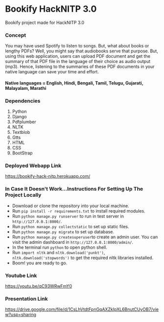 # Bookify HackNITP 3.0
Bookify project made for HackNITP 3.0
### Concept
You may have used Spotify to listen to songs. But, what about books or lengthy PDFs? Well, you might say that audiobooks serve that purpose. But, using this web application, users can upload PDF document and get the summary of that PDF file in the language of their choice as audio output (mp3). Hence, listening to the summaries of these PDF documents in your native language can save your time and effort.
#### Native languages = English, Hindi, Bengali, Tamil, Telugu, Gujarati, Malayalam, Marathi
### Dependencies
1. Python
2. Django 
3. Pdfplumber
4. NLTK
5. Textblob
6. Gtts
7. HTML
8. CSS
9. BootStrap
### Deployed Webapp Link
https://bookify-hack-nitp.herokuapp.com/
### In Case It Doesn't Work...Instructions For Setting Up The Project Locally
* Download or clone the repository into your local machine.
* Run `pip install -r requirements.txt` to install required modules.
* Run `python manage.py runserver` to run in test server in `http://127.0.0.1:8000/`.
* Run `python manage.py collectstatic` to set up static files.
* Run `python manage.py migrate` to set up database.
* Run `python manage.py createsuperuser`to create an admin user. You can visit the admin dashboard in `http://127.0.0.1:8000/admin/`.
* In the terminal run `python` to open python shell. 
* Run `import nltk` and `nltk.download('punkt')`, `nltk.download('stopwords')` to get the required nltk libraries installed.
* Boom! you are ready to go.
### Youtube Link
https://youtu.be/qC93WRwFmY0
### Presentation Link
https://drive.google.com/file/d/1CsLhVtdtFpnGqAXZkIpXL6BnutCUyOB7/view?usp=sharing
